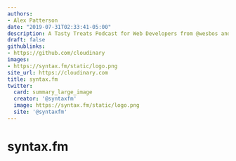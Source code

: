```yaml
---
authors:
- Alex Patterson
date: "2019-07-31T02:33:41-05:00"
description: A Tasty Treats Podcast for Web Developers from @wesbos and @stolinski
draft: false
githublinks:
- https://github.com/cloudinary
images:
- https://syntax.fm/static/logo.png
site_url: https://cloudinary.com
title: syntax.fm
twitter:
  card: summary_large_image
  creator: '@syntaxfm'
  image: https://syntax.fm/static/logo.png
  site: '@syntaxfm'
---
```


# syntax.fm
